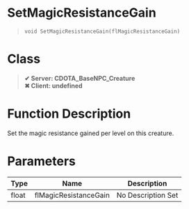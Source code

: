 # SetMagicResistanceGain
> `void SetMagicResistanceGain(flMagicResistanceGain)`
# Class
> __✔ Server: CDOTA_BaseNPC_Creature__  
> __✖ Client: undefined__  
# Function Description
Set the magic resistance gained per level on this creature.
# Parameters
Type|Name|Description
--|--|--
float|flMagicResistanceGain|No Description Set
